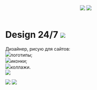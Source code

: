 <html>
    <head>
        <link href="design24.css" rel="stylesheet" text/css">
    </head>
    <body>
        <header>
            <img class="icons" src="https://mars.algoritmika.org/uploads/2020/12/painter-161318_1280_0_1606929818.png"/>
            <img src="https://mars.algoritmika.org/uploads/2020/12/watercolour-4116355_1280%201_0_1606929771.png">
        </header>
        <main>
            <h1>Design 24/7 <img class="icons" src="https://mars.algoritmika.org/uploads/2020/12/smiley-559124_1280_0_1606930190.png"/></h1>
            <p>Дизайнер, рисую для сайтов:<br/>
                <img class="marker" src="https://mars.algoritmika.org/uploads/2020/12/Group%201%20(1)_0_1606931792.png"/>логотипы;<br/>
                <img class="marker" src="https://mars.algoritmika.org/uploads/2020/12/Group%201%20(1)_0_1606931792.png"/>иконки;<br/>
                <img class="marker" src="https://mars.algoritmika.org/uploads/2020/12/Group%201%20(1)_0_1606931792.png"/>коллажи.<br/>
            <img src="https://mars.algoritmika.org/uploads/2020/12/splatter-303249_1280%201_0_1606930441.png"/></p>
        </main>
        <footer>
            <a href=""><img class="icons" src="https://mars.algoritmika.org/uploads/2020/12/instagram-3288419_1280%201_0_1606932144.png"/></a>
            <a href=""><img class="icons" src="https://mars.algoritmika.org/uploads/2020/12/Whats%20App_0_1606932493.png"/></a>
        </footer>
    </body>
</html>
